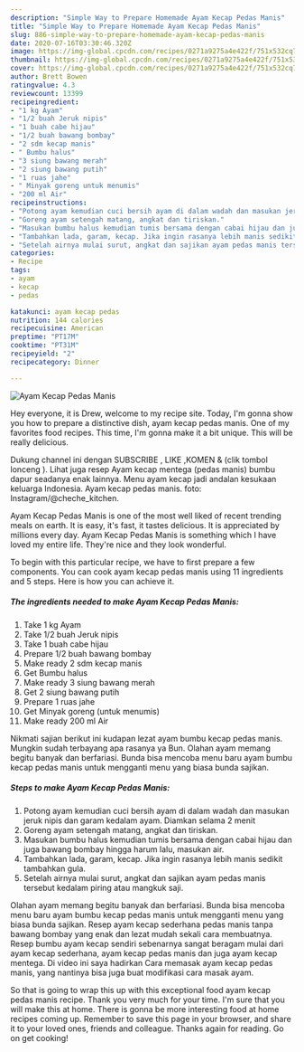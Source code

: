 ```yaml
---
description: "Simple Way to Prepare Homemade Ayam Kecap Pedas Manis"
title: "Simple Way to Prepare Homemade Ayam Kecap Pedas Manis"
slug: 886-simple-way-to-prepare-homemade-ayam-kecap-pedas-manis
date: 2020-07-16T03:30:46.320Z
image: https://img-global.cpcdn.com/recipes/0271a9275a4e422f/751x532cq70/ayam-kecap-pedas-manis-foto-resep-utama.jpg
thumbnail: https://img-global.cpcdn.com/recipes/0271a9275a4e422f/751x532cq70/ayam-kecap-pedas-manis-foto-resep-utama.jpg
cover: https://img-global.cpcdn.com/recipes/0271a9275a4e422f/751x532cq70/ayam-kecap-pedas-manis-foto-resep-utama.jpg
author: Brett Bowen
ratingvalue: 4.3
reviewcount: 13399
recipeingredient:
- "1 kg Ayam"
- "1/2 buah Jeruk nipis"
- "1 buah cabe hijau"
- "1/2 buah bawang bombay"
- "2 sdm kecap manis"
- " Bumbu halus"
- "3 siung bawang merah"
- "2 siung bawang putih"
- "1 ruas jahe"
- " Minyak goreng untuk menumis"
- "200 ml Air"
recipeinstructions:
- "Potong ayam kemudian cuci bersih ayam di dalam wadah dan masukan jeruk nipis dan garam kedalam ayam. Diamkan selama 2 menit"
- "Goreng ayam setengah matang, angkat dan tiriskan."
- "Masukan bumbu halus kemudian tumis bersama dengan cabai hijau dan juga bawang bombay hingga harum lalu, masukan air."
- "Tambahkan lada, garam, kecap. Jika ingin rasanya lebih manis sedikit tambahkan gula."
- "Setelah airnya mulai surut, angkat dan sajikan ayam pedas manis tersebut kedalam piring atau mangkuk saji."
categories:
- Recipe
tags:
- ayam
- kecap
- pedas

katakunci: ayam kecap pedas 
nutrition: 144 calories
recipecuisine: American
preptime: "PT17M"
cooktime: "PT31M"
recipeyield: "2"
recipecategory: Dinner

---
```



![Ayam Kecap Pedas Manis](https://img-global.cpcdn.com/recipes/0271a9275a4e422f/751x532cq70/ayam-kecap-pedas-manis-foto-resep-utama.jpg)

Hey everyone, it is Drew, welcome to my recipe site. Today, I'm gonna show you how to prepare a distinctive dish, ayam kecap pedas manis. One of my favorites food recipes. This time, I'm gonna make it a bit unique. This will be really delicious.

Dukung channel ini dengan SUBSCRIBE , LIKE ,KOMEN &amp; (clik tombol lonceng ). Lihat juga resep Ayam kecap mentega (pedas manis) bumbu dapur seadanya enak lainnya. Menu ayam kecap jadi andalan kesukaan keluarga Indonesia. Ayam kecap pedas manis. foto: Instagram/@cheche_kitchen.

Ayam Kecap Pedas Manis is one of the most well liked of recent trending meals on earth. It is easy, it's fast, it tastes delicious. It is appreciated by millions every day. Ayam Kecap Pedas Manis is something which I have loved my entire life. They're nice and they look wonderful.


To begin with this particular recipe, we have to first prepare a few components. You can cook ayam kecap pedas manis using 11 ingredients and 5 steps. Here is how you can achieve it.

<!--inarticleads1-->

##### The ingredients needed to make Ayam Kecap Pedas Manis:

1. Take 1 kg Ayam
1. Take 1/2 buah Jeruk nipis
1. Take 1 buah cabe hijau
1. Prepare 1/2 buah bawang bombay
1. Make ready 2 sdm kecap manis
1. Get  Bumbu halus
1. Make ready 3 siung bawang merah
1. Get 2 siung bawang putih
1. Prepare 1 ruas jahe
1. Get  Minyak goreng (untuk menumis)
1. Make ready 200 ml Air


Nikmati sajian berikut ini kudapan lezat ayam bumbu kecap pedas manis. Mungkin sudah terbayang apa rasanya ya Bun. Olahan ayam memang begitu banyak dan berfariasi. Bunda bisa mencoba menu baru ayam bumbu kecap pedas manis untuk mengganti menu yang biasa bunda sajikan. 

<!--inarticleads2-->

##### Steps to make Ayam Kecap Pedas Manis:

1. Potong ayam kemudian cuci bersih ayam di dalam wadah dan masukan jeruk nipis dan garam kedalam ayam. Diamkan selama 2 menit
1. Goreng ayam setengah matang, angkat dan tiriskan.
1. Masukan bumbu halus kemudian tumis bersama dengan cabai hijau dan juga bawang bombay hingga harum lalu, masukan air.
1. Tambahkan lada, garam, kecap. Jika ingin rasanya lebih manis sedikit tambahkan gula.
1. Setelah airnya mulai surut, angkat dan sajikan ayam pedas manis tersebut kedalam piring atau mangkuk saji.


Olahan ayam memang begitu banyak dan berfariasi. Bunda bisa mencoba menu baru ayam bumbu kecap pedas manis untuk mengganti menu yang biasa bunda sajikan. Resep ayam kecap sederhana pedas manis tanpa bawang bombay yang enak dan lezat mudah sekali cara membuatnya. Resep bumbu ayam kecap sendiri sebenarnya sangat beragam mulai dari ayam kecap sederhana, ayam kecap pedas manis dan juga ayam kecap mentega. Di video ini saya hadirkan Cara memasak ayam kecap pedas manis, yang nantinya bisa juga buat modifikasi cara masak ayam. 

So that is going to wrap this up with this exceptional food ayam kecap pedas manis recipe. Thank you very much for your time. I'm sure that you will make this at home. There is gonna be more interesting food at home recipes coming up. Remember to save this page in your browser, and share it to your loved ones, friends and colleague. Thanks again for reading. Go on get cooking!
